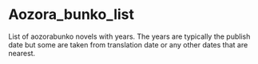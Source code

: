 # Aozora_bunko_list

List of aozorabunko novels with years.
The years are typically the publish date but some are taken from translation date or any other dates that are nearest.
